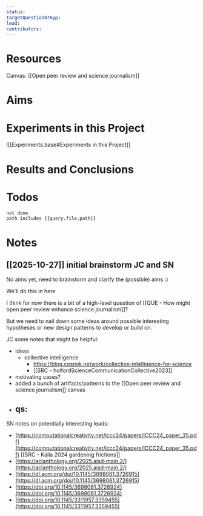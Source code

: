 ```yaml
---
status:
targetQuestionOrHyp:
lead:
contributors:
---
```

# Resources

Canvas: [[Open peer review and science journalism]]

# Aims


# Experiments in this Project

![[Experiments.base#Experiments in this Project]]

# Results and Conclusions



# Todos
```tasks
not done
path includes {{query.file.path}}
```
# Notes

## [[2025-10-27]] initial brainstorm JC and SN

No aims yet, need to brainstorm and clarify the (possible) aims :) 

We'll do this in here 

I think for now there is a bit of a high-level question of [[QUE - How might open peer review enhance science journalism]]?

But we need to nail down some ideas around possible interesting hypotheses or new design patterns to develop or build on.

JC some notes that might be helpful:
- ideas
	- collective intelligence
		- https://blog.cosmik.network/collective-intelligence-for-science
		- [[SRC - holfordScienceCommunicationCollective2023]]
- motivating cases?
- added a bunch of artifacts/patterns to the [[Open peer review and science journalism]] canvas
- qs:
	- 

SN notes on potentially interesting leads:
- [https://computationalcreativity.net/iccc24/papers/ICCC24_paper_35.pdf](https://computationalcreativity.net/iccc24/papers/ICCC24_paper_35.pdf)  [[SRC - Kaila 2024 gardening frictions]]
- [https://aclanthology.org/2025.aisd-main.2/](https://aclanthology.org/2025.aisd-main.2/)  
- [https://dl.acm.org/doi/10.1145/3698061.3726915](https://dl.acm.org/doi/10.1145/3698061.3726915)  
- [https://doi.org/10.1145/3698061.3726924](https://doi.org/10.1145/3698061.3726924)  
- [https://doi.org/10.1145/3311957.3359455](https://doi.org/10.1145/3311957.3359455)